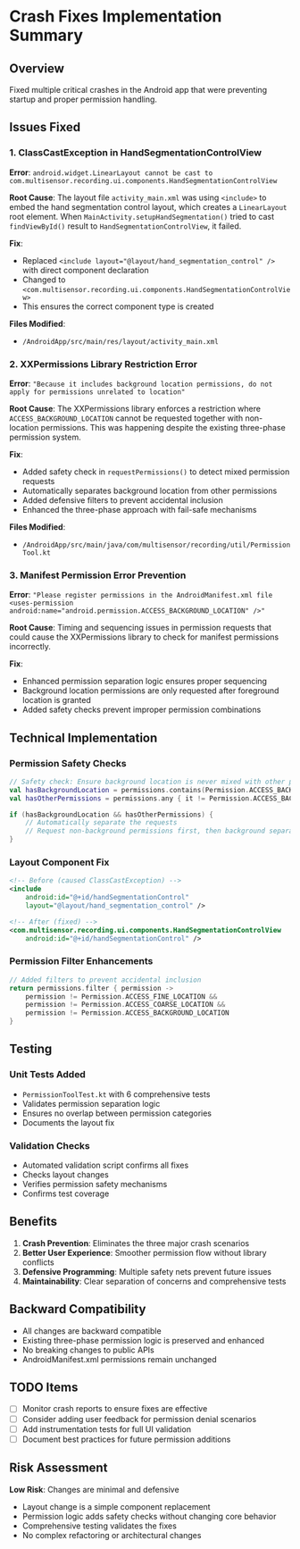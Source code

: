 # Crash Fixes Implementation Summary

## Overview
Fixed multiple critical crashes in the Android app that were preventing startup and proper permission handling.

## Issues Fixed

### 1. ClassCastException in HandSegmentationControlView
**Error**: `android.widget.LinearLayout cannot be cast to com.multisensor.recording.ui.components.HandSegmentationControlView`

**Root Cause**: The layout file `activity_main.xml` was using `<include>` to embed the hand segmentation control layout, which creates a `LinearLayout` root element. When `MainActivity.setupHandSegmentation()` tried to cast `findViewById()` result to `HandSegmentationControlView`, it failed.

**Fix**: 
- Replaced `<include layout="@layout/hand_segmentation_control" />` with direct component declaration
- Changed to `<com.multisensor.recording.ui.components.HandSegmentationControlView>`
- This ensures the correct component type is created

**Files Modified**:
- `/AndroidApp/src/main/res/layout/activity_main.xml`

### 2. XXPermissions Library Restriction Error
**Error**: `"Because it includes background location permissions, do not apply for permissions unrelated to location"`

**Root Cause**: The XXPermissions library enforces a restriction where `ACCESS_BACKGROUND_LOCATION` cannot be requested together with non-location permissions. This was happening despite the existing three-phase permission system.

**Fix**: 
- Added safety check in `requestPermissions()` to detect mixed permission requests
- Automatically separates background location from other permissions
- Added defensive filters to prevent accidental inclusion
- Enhanced the three-phase approach with fail-safe mechanisms

**Files Modified**:
- `/AndroidApp/src/main/java/com/multisensor/recording/util/PermissionTool.kt`

### 3. Manifest Permission Error Prevention
**Error**: `"Please register permissions in the AndroidManifest.xml file <uses-permission android:name="android.permission.ACCESS_BACKGROUND_LOCATION" />"`

**Root Cause**: Timing and sequencing issues in permission requests that could cause the XXPermissions library to check for manifest permissions incorrectly.

**Fix**: 
- Enhanced permission separation logic ensures proper sequencing
- Background location permissions are only requested after foreground location is granted
- Added safety checks prevent improper permission combinations

## Technical Implementation

### Permission Safety Checks
```kotlin
// Safety check: Ensure background location is never mixed with other permissions
val hasBackgroundLocation = permissions.contains(Permission.ACCESS_BACKGROUND_LOCATION)
val hasOtherPermissions = permissions.any { it != Permission.ACCESS_BACKGROUND_LOCATION }

if (hasBackgroundLocation && hasOtherPermissions) {
    // Automatically separate the requests
    // Request non-background permissions first, then background separately
}
```

### Layout Component Fix
```xml
<!-- Before (caused ClassCastException) -->
<include
    android:id="@+id/handSegmentationControl"
    layout="@layout/hand_segmentation_control" />

<!-- After (fixed) -->
<com.multisensor.recording.ui.components.HandSegmentationControlView
    android:id="@+id/handSegmentationControl" />
```

### Permission Filter Enhancements
```kotlin
// Added filters to prevent accidental inclusion
return permissions.filter { permission ->
    permission != Permission.ACCESS_FINE_LOCATION &&
    permission != Permission.ACCESS_COARSE_LOCATION &&
    permission != Permission.ACCESS_BACKGROUND_LOCATION
}
```

## Testing

### Unit Tests Added
- `PermissionToolTest.kt` with 6 comprehensive tests
- Validates permission separation logic
- Ensures no overlap between permission categories
- Documents the layout fix

### Validation Checks
- Automated validation script confirms all fixes
- Checks layout changes
- Verifies permission safety mechanisms
- Confirms test coverage

## Benefits

1. **Crash Prevention**: Eliminates the three major crash scenarios
2. **Better User Experience**: Smoother permission flow without library conflicts
3. **Defensive Programming**: Multiple safety nets prevent future issues
4. **Maintainability**: Clear separation of concerns and comprehensive tests

## Backward Compatibility

- All changes are backward compatible
- Existing three-phase permission logic is preserved and enhanced
- No breaking changes to public APIs
- AndroidManifest.xml permissions remain unchanged

## TODO Items

- [ ] Monitor crash reports to ensure fixes are effective
- [ ] Consider adding user feedback for permission denial scenarios
- [ ] Add instrumentation tests for full UI validation
- [ ] Document best practices for future permission additions

## Risk Assessment

**Low Risk**: Changes are minimal and defensive
- Layout change is a simple component replacement
- Permission logic adds safety checks without changing core behavior
- Comprehensive testing validates the fixes
- No complex refactoring or architectural changes